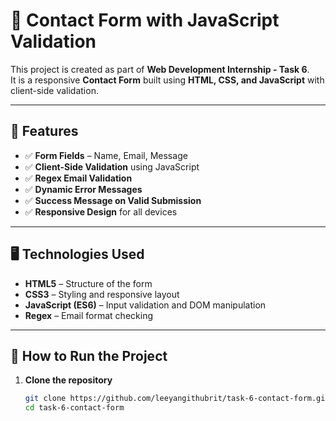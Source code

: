 # 📩 Contact Form with JavaScript Validation

This project is created as part of **Web Development Internship - Task 6**.  
It is a responsive **Contact Form** built using **HTML, CSS, and JavaScript** with client-side validation.

---

## 📌 Features
- ✅ **Form Fields** – Name, Email, Message  
- ✅ **Client-Side Validation** using JavaScript  
- ✅ **Regex Email Validation**  
- ✅ **Dynamic Error Messages**  
- ✅ **Success Message on Valid Submission**  
- ✅ **Responsive Design** for all devices  

---

## 🖥️ Technologies Used
- **HTML5** – Structure of the form
- **CSS3** – Styling and responsive layout
- **JavaScript (ES6)** – Input validation and DOM manipulation
- **Regex** – Email format checking

---

## 🚀 How to Run the Project
1. **Clone the repository**
   ```bash
   git clone https://github.com/leeyangithubrit/task-6-contact-form.git
   cd task-6-contact-form
